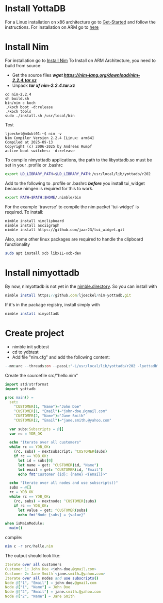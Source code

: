 # Install YottaDB
For a Linux installation on x86 architecture go to [Get-Started](https://yottadb.com/product/get-started/#your-linux-system)
and follow the instructions. For installation on ARM go to [here](installation_yottadb.md)

# Install Nim
For installation go to [Install Nim](https://nim-lang.org/install.html)
To Install on ARM Architecture, you need to build from source:
- Get the source files 
***wget https://nim-lang.org/download/nim-2.2.4.tar.xz***
- Unpack
***tar xf nim-2.2.4.tar.xz***
```
cd nim-2.2.4
sh build.sh
bin/nim c koch
./koch boot -d:release
./koch tools
sudo ./install.sh /usr/local/bin
```

Test
```
ljoeckel@m4ubt01:~$ nim -v
Nim Compiler Version 2.2.4 [Linux: arm64]
Compiled at 2025-09-13
Copyright (c) 2006-2025 by Andreas Rumpf
active boot switches: -d:release
```

To compile nimyottadb applications, the path to the libyottadb.so must be set in your .profile or .bashrc
```bash
export LD_LIBRARY_PATH=$LD_LIBRARY_PATH:/usr/local/lib/yottadb/r202
```

Add to the following to .profile or .bashrc ***before*** you install tui_widget because nimgen is required for this to work.
```bash
export PATH=$PATH:$HOME/.nimble/bin
````

For the example 'traverse' to compile the nim packet 'tui-widget' is required. To install:
```bash
nimble install nimclipboard
nimble install asciigraph
nimble install https://github.com/jaar23/tui_widget.git
```
Also, some other linux packages are required to handle the clipboard functionality
```bash
sudo apt install xcb libx11-xcb-dev
```


# Install nimyottadb
By now, nimyottadb is not yet in the [nimble.directory](https://nimble.directory/). So you can install with
```nim
nimble install https://github.com/ljoeckel/nim-yottadb.git
```

If it's in the package registry, install simply with
```nim
nimble install nimyottadb
```

# Create project
- nimble init ydbtest
- cd to ydbtest
- Add file "nim.cfg" and add the following content:
```nim
--mm:arc --threads:on --passL:"-L/usr/local/lib/yottadb/r202 -lyottadb"
```

Create the sourcefile src/"hello.nim"
```nim
import std/strformat
import yottadb

proc main() =
  set:
    ^CUSTOMER(1, "Name")="John Doe"
    ^CUSTOMER(1, "Email")="john-doe.@gmail.com"
    ^CUSTOMER(2, "Name")="Jane Smith"
    ^CUSTOMER(2, "Email")="jane.smith.@yahoo.com"

  var subs:Subscripts = @[]
  var rc = YDB_OK

  echo "Iterate over all customers"
  while rc == YDB_OK:
    (rc, subs) = nextsubscript: ^CUSTOMER(subs)
    if rc == YDB_OK:
      let id = subs[0]
      let name = get: ^CUSTOMER(id, "Name")
      let email = get: ^CUSTOMER(id, "Email")
      echo fmt"Customer {id}: {name} <{email}>"

  echo "Iterate over all nodes and use subscripts()"
  subs = @[]
  rc = YDB_OK
  while rc == YDB_OK:
    (rc, subs) = nextnode: ^CUSTOMER(subs)
    if rc == YDB_OK:
      let value = get: ^CUSTOMER(subs)
      echo fmt"Node {subs} = {value}"

when isMainModule:
  main()
````
compile:
```nim
nim c -r src/hello.nim
````

The output should look like:
```nim
Iterate over all customers
Customer 1: John Doe <john-doe.@gmail.com>
Customer 2: Jane Smith <jane.smith.@yahoo.com>
Iterate over all nodes and use subscripts()
Node @["1", "Email"] = john-doe.@gmail.com
Node @["1", "Name"] = John Doe
Node @["2", "Email"] = jane.smith.@yahoo.com
Node @["2", "Name"] = Jane Smith
```